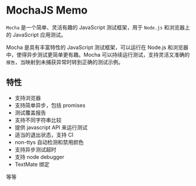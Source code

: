 # MochaJS Memo

`Mocha` 是一个简单、灵活有趣的 JavaScript 测试框架，用于 `Node.js` 和浏览器上的 JavaScript 应用测试。

Mocha 是具有丰富特性的 JavaScript 测试框架，可以运行在 Node.js 和浏览器中，使得异步测试更简单更有趣。Mocha 可以持续运行测试，支持灵活又准确的`报告`，当映射到未捕获异常时转到正确的测试示例。

## 特性

* 支持浏览器
* 支持简单异步，包括 promises
* 测试覆盖报告
* 支持不同字符串比较
* 提供 javascript API 来运行测试
* 适当的退出状态，支持 CI
* non-ttys 自动检测和禁用颜色
* 支持异步测试超时
* 支持 node debugger
* TextMate 绑定

等等

